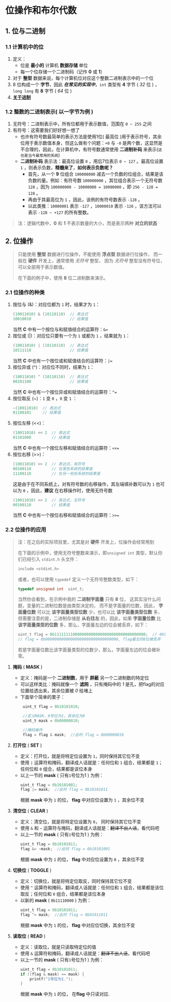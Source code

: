 # 位操作和布尔代数

## 1. 位与二进制

### 1.1 计算机中的位

1. 定义：
   - 位是 **最小的** 计算机 **数据存储** 单位 
   - 每一个位存储一个二进制码（记作 **0** 或 **1**） 
2. 对于 **整型** 数据来说，每个计算机位对应这个整数二进制表示中的一个位 
3. 8 位构成一个 **字节**，因此 ***在常见的实现中***，`int` 类型有 **4** 字节 ( *32* 位 ) ，`long long` 有 **8** 字节 ( *64* 位 )
4. [ **关于进制** ](/教程/正文/项目/77_关于进制.md)

### 1.2 整数的二进制表示( 以一字节为例 )
1. 无符号：二进制表示中，所有位都用于表示数值，范围在 `0 ~ 255` 之间 
2. 有符号：这需要我们好好想一想了
   - 也许有符号数最简单的表示方法是使用1位( 最高位 )用于表示符号，其余位用于表示数值本身，但这么做有个问题：`+0` 与 `-0` 是两个数，这显然是不合理的，因此，在计算机中，有符号数通常使用 **二进制补码** 来表示(`这也是当今最常用的系统`)
   - **二进制补码** 表示法：最高位设置 `0` ，用后7位表示 `0 ~ 127` 。最高位设置 `1` ，则表示负数，**精髓来了**，**如何表示负数呢？** 
     - 首先，从一个 **9** 位组合 `100000000` 减去一个负数的位组合，结果是该负数的量。例如：有符号数 `100000000` ，其位组合表示一个无符号数 `128` ，因为 `100000000 - 10000000 = 10000000` ，即 `256 - 128 = 128` 。
     - 再由于其最高位为 `1` ，因此，该例的有符号数表示 `-128` 。
     - 以此类推：`10000001` 表示 `-127` ，`10000010` 表示 `-126` ，该方法可以表示 `-128 ~ +127` 的所有整数。

> 注：逻辑代数中，**0** 和 **1** 不表示数量的大小，而是表示两种 **对立的状态**

## 2. 位操作

> 只能使用 **整型** 数据进行位操作，不能使用 **浮点型** 数据进行位操作，
> 而一般在 **硬件** 开发上，通常使用 *无符号* 整型，
> 因为 *无符号* 整型没有符号位，可以全部用于表示数值。
> 
> 在下面的例子中，使用 **8** 位二进制数来演示。

### 2.1 位操作的种类

1. 按位与 (&)：对应位都为 `1` 时，结果才为 `1`：
   ```C
   (10011010) & (10110110)  // 表达式
   10010010                 // 结果值
   ```
   当然 **C** 中有一个按位与和赋值结合的运算符：`&=`
2. 按位或 (|)：对应位只要有一个为 `1` 或都为 `1`  ，结果就为 `1`：
   ```C
   (10011010) | (10110110)  // 表达式
   10111110                 // 结果值
   ```
   当然 **C** 中也有一个按位或和赋值结合的运算符：`|=`
3. 按位异或 (^)：对应位不同时，结果为 `1`：
   ```C
   (10011010) ^ (10110110)  // 表达式
   00101100                 // 结果值
   ```
   当然 **C** 中也有一个按位异或和赋值结合的运算符：`^=`
4. 按位取反 (~)：`1` 变 `0` ，`0` 变 `1` ：
   ```C
   ~(10011010)  // 表达式
   01100101     // 结果值  
   ```
5. 按位左移 (<<)：
   ```C
   (10011010) << 2  // 表达式
   01101000         // 结果值
   ```
   当然 **C** 中也有一个按位左移和赋值结合的运算符：`<<=`
6. 按位右移 (>>)：
   ```C
   (10011010) >> 2  // 表达式，有符号
   00100110         // 在某些系统的结果值
   11100110         // 在另一些些系统的结果值
   ```
   这是由于在不同系统上，对有符号数的右移操作，其左端填补数可以为 `1` 也可以为 `0` ，因此，**建议** 在右移操作时，使用无符号数
   ```C
   (10011010) >> 2  // 表达式，无符号
   00100110         // 结果值
   ```
   当然 **C** 中也有一个按位右移和赋值结合的运算符：`>>=`

### 2.2 位操作的应用

> 注：在之后的实际项目里，尤其是对 **硬件** 开发上，位操作会经常用到
> 
> 在下面的示例中，使用无符号整数来演示，即`unsigned int` 类型，默认你们已经引入 `stdint.h` 头文件：
> ```C
> include <stdint.h>
> ```
> 或者，也可以使用 `typedef` 定义一个无符号整数类型，如下：
> ```C
> typedef unsigned int  uint_t;
> ```
> 
> 当然你会看到，在示例中我的 **二进制字面量** 只有 **8** 位， 这其实没什么问题，变量的二进制位数是由类型决定的，
> 而不是字面量的位数，因此， **字面量位数** 可以比 **该字面量类型位数** 少，也可以比 **该字面量类型位数** 多，
> 但需要注意的是，二进制存储是 **从右往左** 的，因此，如果 **字面量位数** 比 **该字面量类型的位数** 多，那么，字面量左边的位会被丢弃，如下：
> ```C
> uint_t flag = 0b1111111100000000000000000000000000000000;  // 40位的字面量，假设int为32位，那么flag的存储类型只有32二进制位
> // flag = 0b00000000000000000000000000000000, flag最左的8位被丢弃
> ```
> 若是字面量位数比该字面量类型的位数少，那么，字面量左边的位会被补零。 

1. **掩码** ( **MASK** ) 
   - 定义：掩码是一个 **二进制数**，用于 **屏蔽** 另一个二进制数的特定位
   - 可以这样类比：掩码就像一个 **滤网** ，只有掩码中的 *1* 是孔，把flag的对应位置给透出来，其余位置被 *0* 给堵上
   - 下面举个简单的栗子：
     ```C
      uint_t flag = 0b10101010;
   
      //定义MASK，0号位为1，其余位为0
      uint_t mask = 0b00000010;
   
      //掩码操作
      flag = flag & mask;  //此时 flag = 0b00000010
      ```

2. **打开位** ( **SET** )
   - 定义：打开位，就是将特定位设置为 `1`，同时保持其它位不变
   - 使用 `|` 运算符和掩码，翻译成人话就是：任何位和 `1` 组合，结果都是 `1`；任何位和 `0` 组合，结果都是该位本身
   - 以上一节的 **mask** ( 只有`1`号位为1 ) 为例：
     ```C
     uint_t flag = 0b10101001;
     flag |= mask;  //此时 flag = 0b10101011
     ```
     根据 **mask** 中为 `1` 的位， **flag** 中对应位设置为 `1` ，其余位不变

3. **清空位** ( **CLEAR** )
   - 定义：清空位，就是将特定位设置为 `0`， 同时保持其它位不变
   - 使用 `&` 和 `~` 运算符与掩码，翻译成人话就是：~~翻译不出人话~~，看代码吧
   - 以上一节的 **mask** ( 只有`1`号位为1 ) 为例：
     ```C 
     uint_t flag = 0b10101011;
     flag &= ~mask;  //此时 flag = 0b10101001
     ```
     根据 **mask** 中为 `1` 的位， **flag** 中对应位设置为 `0` ，其余位不变
   
4. **切换位** ( **TOGGLE** )
    - 定义：切换位，就是将特定位取反，同时保持其它位不变
    - 使用 `^` 运算符和掩码，翻译成人话就是：任何位和 `1` 组合，结果都是该位取反；任何位和 `0` 组合，结果都是该位本身
    - 以新的 **mask** ( `0b11110000` ) 为例：
      ```C 
      uint_t flag = 0b10101011;
      flag ^= mask;  //此时 flag = 0b01011011
      ```
      根据 **mask** 中为 `1` 的位， **flag** 中对应位切换，其余位不变
    
5. **读取位** ( **READ** )
    - 定义：读取位，就是只读取特定位的值
    - 使用 `&` 运算符和掩码，翻译成人话就是：~~翻译不出人话~~，看代码吧
    - 以上一节的 **mask** ( 只有`1`号位为1 ) 为例：
      ```C 
      uint_t flag = 0b10101011;
      if ((flag & mask) == mask) {
          printf("1号位为1.");
      } 
      ```
      根据 **mask** 中为 `1` 的位， 在**flag** 中只读对应.


